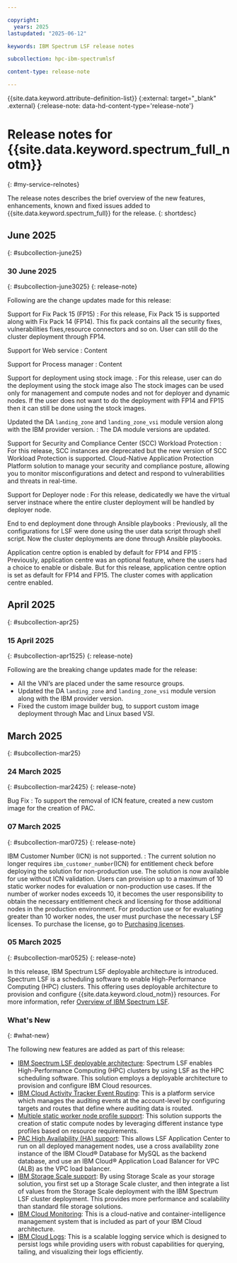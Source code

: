 ```yaml
---

copyright:
  years: 2025
lastupdated: "2025-06-12"

keywords: IBM Spectrum LSF release notes

subcollection: hpc-ibm-spectrumlsf

content-type: release-note

---
```




{{site.data.keyword.attribute-definition-list}}
{:external: target="_blank" .external}
{:release-note: data-hd-content-type='release-note'}



# Release notes for {{site.data.keyword.spectrum_full_notm}}
{: #my-service-relnotes}

The release notes describes the brief overview of the new features, enhancements, known and fixed issues added to {{site.data.keyword.spectrum_full}} for the release.
{: shortdesc}

## June 2025
{: #subcollection-june25}

### 30 June 2025
{: #subcollection-june3025}
{: release-note}

Following are the change updates made for this release:

Support for Fix Pack 15 (FP15)
:   For this release, Fix Pack 15 is supported along with Fix Pack 14 (FP14). This fix pack contains all the security fixes, vulnerabilities fixes,resource connectors and so on.
User can still do the cluster deployment through FP14.


Support for Web service
:   Content

Support for Process manager
:   Content

Support for deployment using stock image.
:   For this release, user can do the deployment using the stock image also
The stock images can be used only for management and compute nodes and not for deployer and dynamic nodes.
If the user does not want to do the deployment with FP14 and FP15 then it can still be done using the stock images.

Updated the DA `landing_zone` and `landing_zone_vsi` module version along with the IBM provider version.
:   The DA module versions are updated.

Support for Security and Compliance Center (SCC) Workload Protection
:   For this release, SCC instances are deprecated but the new version of SCC Workload Protection is supported. Cloud-Native Application Protection Platform solution to manage your security and compliance posture, allowing you to monitor misconfigurations and detect and respond to vulnerabilities and threats in real-time.

Support for Deployer node
:   For this release, dedicatedly we have the virtual server instnace where the entire cluster deployment will be handled by deployer node.

End to end deployment done through Ansible playbooks
:   Previously, all the configurations for LSF were done using the user data script through shell script. Now the cluster deployments are done through Ansible playbooks.

Application centre option is enabled by default for FP14 and FP15
:   Previously, application centre was an optional feature, where the users had a choice to enable or disbale. But for this release, application centre option is set as default for FP14 and FP15. The cluster comes with application centre enabled.

## April 2025
{: #subcollection-apr25}

### 15 April 2025
{: #subcollection-apr1525}
{: release-note}

Following are the breaking change updates made for the release:
* All the VNI’s are placed under the same resource groups.
* Updated the DA `landing_zone` and `landing_zone_vsi` module version along with the IBM provider version.
* Fixed the custom image builder bug, to support custom image deployment through Mac and Linux based VSI.

## March 2025
{: #subcollection-mar25}

### 24 March 2025
{: #subcollection-mar2425}
{: release-note}

Bug Fix
:   To support the removal of ICN feature, created a new custom image for the creation of PAC.

### 07 March 2025
{: #subcollection-mar0725}
{: release-note}

IBM Customer Number (ICN) is not supported.
:   The current solution no longer requires `ibm_customer_number`(ICN) for entitlement check before deploying the solution for non-production use. The solution is now available for use without ICN validation. Users can provision up to a maximum of 10 static worker nodes for evaluation or non-production use cases. If the number of worker nodes exceeds 10, it becomes the user responsibility to obtain the necessary entitlement check and licensing for those additional nodes in the production environment. For production use or for evaluating greater than 10 worker nodes, the user must purchase the necessary LSF licenses. To purchase the license, go to [Purchasing licenses](https://www.ibm.com/docs/en/devops-test-embedded/9.0.0?topic=licenses-purchasing).

### 05 March 2025
{: #subcollection-mar0525}
{: release-note}

In this release, IBM Spectrum LSF deployable architecture is introduced. Spectrum LSF is a scheduling software to enable High-Performance Computing (HPC) clusters. This offering uses deployable architecture to provision and configure {{site.data.keyword.cloud_notm}} resources. For more information, refer [Overview of IBM Spectrum LSF](/docs/hpc-ibm-spectrumlsf?topic=hpc-ibm-spectrumlsf-about-spectrum-lsf).

### What's New
{: #what-new}

The following new features are added as part of this release:

* [IBM Spectrum LSF deployable architecture](/docs/hpc-ibm-spectrumlsf?topic=hpc-ibm-spectrumlsf-ibm-spectrum-lsf): Spectrum LSF enables High-Performance Computing (HPC) clusters by using LSF as the HPC scheduling software. This solution employs a deployable architecture to provision and configure IBM Cloud resources.
* [IBM Cloud Activity Tracker Event Routing](/docs/hpc-ibm-spectrumlsf?topic=hpc-ibm-spectrumlsf-activity-tracker-overview): This is a platform service which manages the auditing events at the account-level by configuring targets and routes that define where auditing data is routed.
* [Multiple static worker node profile support](/docs/hpc-ibm-spectrumlsf?topic=hpc-ibm-spectrumlsf-considerations-for-HPC-custer-compute-types): This solution supports the creation of static compute nodes by leveraging different instance type profiles based on resource requirements.
* [PAC High Availability (HA) support](/docs/hpc-ibm-spectrumlsf?topic=hpc-ibm-spectrumlsf-before-deploy-application-center): This allows LSF Application Center to run on all deployed management nodes, use a cross availability zone instance of the IBM Cloud® Database for MySQL as the backend database, and use an IBM Cloud® Application Load Balancer for VPC (ALB) as the VPC load balancer.
* [IBM Storage Scale support](/docs/hpc-ibm-spectrumlsf?topic=hpc-ibm-spectrumlsf-integrating-scale): By using Storage Scale as your storage solution, you first set up a Storage Scale cluster, and then integrate a list of values from the Storage Scale deployment with the IBM Spectrum LSF cluster deployment. This provides more performance and scalability than standard file storage solutions.
* [IBM Cloud Monitoring](/docs/hpc-ibm-spectrumlsf?topic=hpc-ibm-spectrumlsf-cloud-monitoring-overview): This is a cloud-native and container-intelligence management system that is included as part of your IBM Cloud architecture.
* [IBM Cloud Logs](/docs/hpc-ibm-spectrumlsf?topic=hpc-ibm-spectrumlsf-cloud-logs-overview): This is a scalable logging service which is designed to persist logs while providing users with robust capabilities for querying, tailing, and visualizing their logs efficiently.

